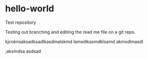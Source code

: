 # hello-world
Test repository 

Testing out branching and editing the read me file on a git repo.

kjcoknsaksadksadlkasdmalskmd
lamsdlkasmdklsamd
akmsdlmasdl

;aksmdsa
asdsad
